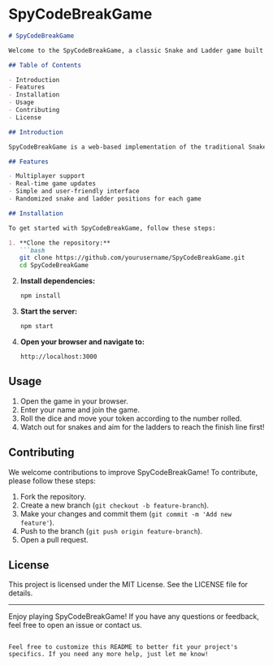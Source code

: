 # SpyCodeBreakGame

```markdown
# SpyCodeBreakGame

Welcome to the SpyCodeBreakGame, a classic Snake and Ladder game built with Node.js and Express!

## Table of Contents

- Introduction
- Features
- Installation
- Usage
- Contributing
- License

## Introduction

SpyCodeBreakGame is a web-based implementation of the traditional Snake and Ladder game. It allows multiple players to enjoy the game online with a simple and intuitive interface.

## Features

- Multiplayer support
- Real-time game updates
- Simple and user-friendly interface
- Randomized snake and ladder positions for each game

## Installation

To get started with SpyCodeBreakGame, follow these steps:

1. **Clone the repository:**
   ```bash
   git clone https://github.com/yourusername/SpyCodeBreakGame.git
   cd SpyCodeBreakGame
   ```

2. **Install dependencies:**
   ```bash
   npm install
   ```

3. **Start the server:**
   ```bash
   npm start
   ```

4. **Open your browser and navigate to:**
   ```
   http://localhost:3000
   ```

## Usage

1. Open the game in your browser.
2. Enter your name and join the game.
3. Roll the dice and move your token according to the number rolled.
4. Watch out for snakes and aim for the ladders to reach the finish line first!

## Contributing

We welcome contributions to improve SpyCodeBreakGame! To contribute, please follow these steps:

1. Fork the repository.
2. Create a new branch (`git checkout -b feature-branch`).
3. Make your changes and commit them (`git commit -m 'Add new feature'`).
4. Push to the branch (`git push origin feature-branch`).
5. Open a pull request.

## License

This project is licensed under the MIT License. See the LICENSE file for details.

---

Enjoy playing SpyCodeBreakGame! If you have any questions or feedback, feel free to open an issue or contact us.

```

Feel free to customize this README to better fit your project's specifics. If you need any more help, just let me know!
